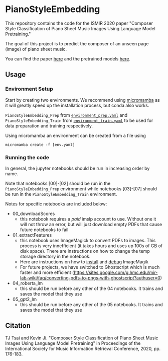 # PianoStyleEmbedding

This repository contains the code for the ISMIR 2020 paper "Composer Style Classification of Piano Sheet Music Images Using Language Model Pretraining."

The goal of this project is to predict the composer of an unseen page (image) of piano sheet music.

You can find the paper [here](https://drive.google.com/file/d/19jHQnAE8dCCFqy0un7W4HG2yvb4_gwgx/view?usp=sharing) and the pretrained models [here](https://drive.google.com/drive/folders/1Y-u3p8z5blISM06U7TXZaLLu52opoND_).

## Usage

### Environment Setup
Start by creating two environments. We recommend using [micromamba](https://mamba.readthedocs.io/en/latest/user_guide/micromamba.html) as it will greatly speed up the installation process, but conda also works.

`PianoStyleEmbedding_Prep` from [`environment_prep.yaml`](environment_prep.yaml) and `PianoStyleEmbedding_Train` from [`environment_train.yaml`](environment_train.yaml) to be used for data preparation and training respectively.

Using micromamba an environment can be created from a file using
```
micromamba create -f [env.yaml]
```

### Running the code
In general, the jupyter notebooks should be run in increasing order by name.

Note that notebooks [00]-[02] should be run in the `PianoStyleEmbedding_Prep` environment while notebooks [03]-[07] should be run in the `PianoStyleEmbedding_Train` environment.

Notes for specific notebooks are included below:
- 00_downloadScores
    - this notebook requires a *paid* imslp account to use. Without one it will not throw an error, but will just download empty PDFs that cause future notebooks to fail
- 01_extractFeatures
    - this notebook uses ImageMagick to convert PDFs to images. This process is very innefficient (it takes hours and uses up 100s of GB of disk space). There are instructions on how to change the temp storage directory in the notebook.
    - Here are instructions on how to [install](https://sites.google.com/g.hmc.edu/mir-lab-wiki/faq/install-imagemagick-locally?authuser=0) and [debug](https://sites.google.com/g.hmc.edu/mir-lab-wiki/faq/converting-pdfs-to-pngs-with-imagemagick?authuser=0) ImageMagik
    - For future projects, we have switched to Ghostscript which is much faster and more efficient (https://sites.google.com/g.hmc.edu/mir-lab-wiki/faq/converting-pdfs-to-pngs-with-ghostscript?authuser=0)
- 04_roberta_lm
    - this should be run before any other of the 04 notebooks. It trains and saves the model that they use
- 05_gpt2_lm
    - this should be run before any other of the 05 notebooks. It trains and saves the model that they use

## Citation

TJ Tsai and Kevin Ji. "Composer Style Classification of Piano Sheet Music Images Using Language Model Pretraining" in Proceedings of the International Society for Music Information Retrieval Conference, 2020, pp. 176-183.
